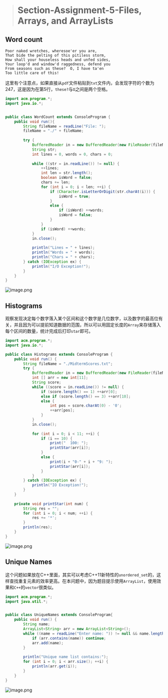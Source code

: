 > # Section-Assignment-5-Files, Arrays, and ArrayLists

## Word count

```
Poor naked wretches, wheresoe'er you are,
That bide the pelting of this pitiless storm,
How shall your houseless heads and unfed sides,
Your loop'd and window'd raggedness, defend you
From seasons such as these?  O, I have ta'en
Too little care of this!
```

这里有个注意点，如果直接从`pdf`文件粘贴到`txt`文件内，会发现字符的个数为247，这是因为在第5行，`these?`与`O`之间是两个空格。

```java
import acm.program.*;
import java.io.*;


public class WordCount extends ConsoleProgram {
	public void run(){
		String fileName = readLine("File: ");
		fileName = "./" + fileName;
			
		try {
			BufferedReader in = new BufferedReader(new FileReader(fileName));
			String str;
			int lines = 0, words = 0, chars = 0;
			
			while ((str = in.readLine()) != null) {
				++lines;
				int len = str.length();
				boolean isWord = false;
				chars += len;
				for (int i = 0; i < len; ++i) {
					if (Character.isLetterOrDigit(str.charAt(i))) {
						isWord = true;
					}
					else {
						if (isWord) ++words;
						isWord = false;
					}
				}
				if (isWord) ++words;
			}
            in.close();
			
			println("Lines = " + lines);
			println("Words = " + words);
			println("Chars = " + chars);
		} catch (IOException ex) {
			println("I/O Exception!");
		}		
	}
}
```

![image.png](https://i.loli.net/2021/02/10/A1vPTFdQ2jZ36rL.png)

## Histograms

观察发现决定每个数字落入某个区间和这个数字是几位数字，以及数字的最高位有关，并且因为可以提前知道数据的范围，所以可以用固定长度的`Array`来存储落入每个区间的数量，统计完成后打印`star`即可。

```java
import acm.program.*;
import java.io.*;

public class Histograms extends ConsoleProgram {
	public void run() {
		String fileName = "./MidtermScores.txt";
		try {
			BufferedReader in = new BufferedReader(new FileReader(fileName));
			int [] arr = new int[11];
			String score;
			while ((score = in.readLine()) != null) {
				if (score.length() == 1) ++arr[0];
				else if (score.length() == 3) ++arr[10];
				else {
					int pos = score.charAt(0) - '0';
					++arr[pos];
				}
			}
            in.close();
			
			for (int i = 0; i < 11; ++i) {
				if (i == 10) {
					print("  100: ");
					printStar(arr[i]);
				}
				else {
					print(i + "0-" + i + "9: ");
					printStar(arr[i]);
				}
			}
		} catch (IOException ex) {
			println("IO Exception!");
		}
	}
	
	private void printStar(int num) {
        String res = "";
		for (int i = 0; i < num; ++i) {
			res += '*';
		}
		println(res);
	}
}
```

![image.png](https://i.loli.net/2021/02/10/eakNEGmAI2JLn1r.png)

## Unique Names

这个问题如果放在C++里面，其实可以考虑C++11新特性的`unordered_set`的，这样查找重复元素的效率更高。在本问题中，因为题目提示使用`ArrayList`，使用效果和`C++`的`vector`很类似。

```java
import acm.program.*;
import java.util.*;


public class UniqueNames extends ConsoleProgram{
	public void run() {
		String name;
		ArrayList<String> arr = new ArrayList<String>();
		while ((name = readLine("Enter name: ")) != null && name.length() != 0) {
			if (arr.contains(name)) continue;
			arr.add(name);
		}
		
		println("Unique name list contains:");
		for (int i = 0; i < arr.size(); ++i) {
			println(arr.get(i));
		}
	}
}

```

![image.png](https://i.loli.net/2021/02/10/I4GlovhsTb9cYf8.png)
